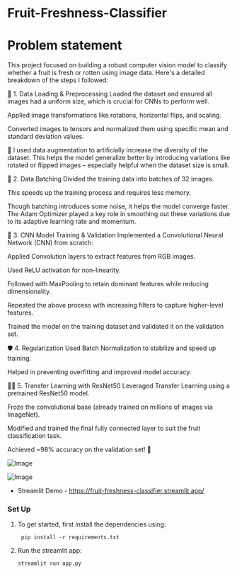 # Fruit-Freshness-Classifier
# Problem statement 
This project focused on building a robust computer vision model to classify whether a fruit is fresh or rotten using image data. Here's a detailed breakdown of the steps I followed:

🧾 1. Data Loading & Preprocessing
Loaded the dataset and ensured all images had a uniform size, which is crucial for CNNs to perform well.

Applied image transformations like rotations, horizontal flips, and scaling.

Converted images to tensors and normalized them using specific mean and standard deviation values.

🔁 I used data augmentation to artificially increase the diversity of the dataset. This helps the model generalize better by introducing variations like rotated or flipped images – especially helpful when the dataset size is small.

🧪 2. Data Batching
Divided the training data into batches of 32 images.

This speeds up the training process and requires less memory.

Though batching introduces some noise, it helps the model converge faster. The Adam Optimizer played a key role in smoothing out these variations due to its adaptive learning rate and momentum.

🧠 3. CNN Model Training & Validation
Implemented a Convolutional Neural Network (CNN) from scratch:

Applied Convolution layers to extract features from RGB images.

Used ReLU activation for non-linearity.

Followed with MaxPooling to retain dominant features while reducing dimensionality.

Repeated the above process with increasing filters to capture higher-level features.

Trained the model on the training dataset and validated it on the validation set.

🛡️ 4. Regularization
Used Batch Normalization to stabilize and speed up training.

Helped in preventing overfitting and improved model accuracy.

🧠🔁 5. Transfer Learning with ResNet50
Leveraged Transfer Learning using a pretrained ResNet50 model.

Froze the convolutional base (already trained on millions of images via ImageNet).

Modified and trained the final fully connected layer to suit the fruit classification task.

Achieved ~98% accuracy on the validation set! 🎯

![Image](https://github.com/user-attachments/assets/aff71a3e-84be-4012-87c0-3a5dd53d9538)

![Image](https://github.com/user-attachments/assets/5cb20f82-5758-4ed9-87b0-70f0a3592790)


- Streamlit Demo - https://fruit-freshness-classifier.streamlit.app/


### Set Up

1. To get started, first install the dependencies using:
    ```commandline
     pip install -r requirements.txt
    ```
   
2. Run the streamlit app:
   ```commandline
   streamlit run app.py
